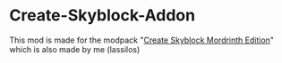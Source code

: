 # Create-Skyblock-Addon
This mod is made for the modpack "[Create Skyblock Mordrinth Edition](https://modrinth.com/modpack/create-skyblock)" which is also made by me (lassilos) 
